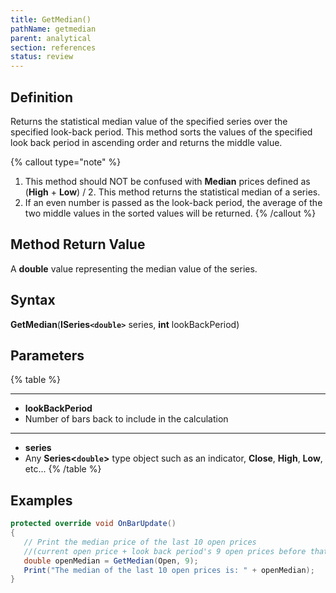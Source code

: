 ```yaml
---
title: GetMedian()
pathName: getmedian
parent: analytical
section: references
status: review
---
```


## Definition

Returns the statistical median value of the specified series over the specified look-back period. This method sorts the values of the specified look back period in ascending order and returns the middle value.

{% callout type="note" %}

1. This method should NOT be confused with **Median** prices defined as (**High** + **Low**) / 2. This method returns the statistical median of a series.
2. If an even number is passed as the look-back period, the average of the two middle values in the sorted values will be returned.
{% /callout %}

## Method Return Value

A **double** value representing the median value of the series.

## Syntax

**GetMedian**(**ISeries`<double>`** series, **int** lookBackPeriod)

## Parameters

{% table %}

---

* **lookBackPeriod**
* Number of bars back to include in the calculation

---

* **series**
* Any **Series<`double`>** type object such as an indicator, **Close**, **High**, **Low**, etc...
{% /table %}

## Examples

```csharp
protected override void OnBarUpdate()
{   
   // Print the median price of the last 10 open prices 
   //(current open price + look back period's 9 open prices before that)
   double openMedian = GetMedian(Open, 9);         
   Print("The median of the last 10 open prices is: " + openMedian);      
}
```

